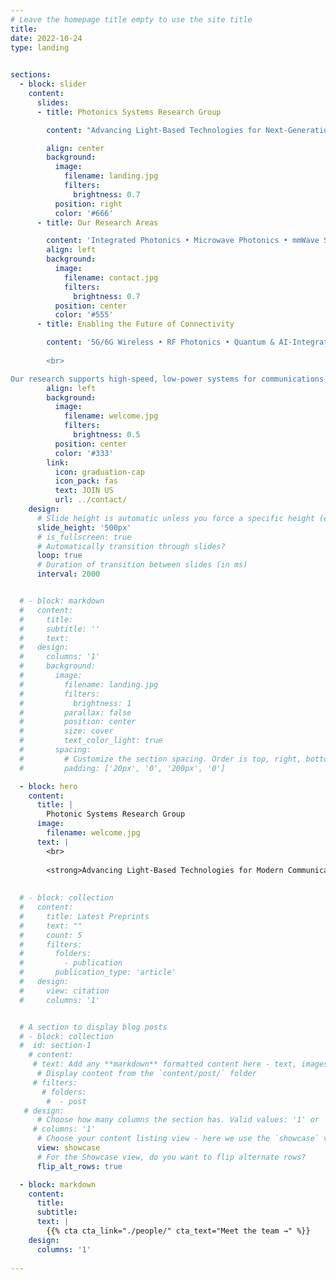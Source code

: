 ```yaml
---
# Leave the homepage title empty to use the site title
title:
date: 2022-10-24
type: landing
  

sections:
  - block: slider
    content:
      slides:
      - title: Photonics Systems Research Group

        content: "Advancing Light-Based Technologies for Next-Generation Communication and Sensing"

        align: center
        background:
          image:
            filename: landing.jpg
            filters:
              brightness: 0.7
          position: right
          color: '#666'
      - title: Our Research Areas

        content: 'Integrated Photonics • Microwave Photonics • mmWave Signal Processing'
        align: left
        background:
          image:
            filename: contact.jpg
            filters:
              brightness: 0.7
          position: center
          color: '#555'
      - title: Enabling the Future of Connectivity

        content: '5G/6G Wireless • RF Photonics • Quantum & AI-Integrated Systems 
        
        <br>

Our research supports high-speed, low-power systems for communications, sensing, and computing — from photonic front ends to smart RF links.'
        align: left
        background:
          image:
            filename: welcome.jpg
            filters:
              brightness: 0.5
          position: center
          color: '#333'
        link:
          icon: graduation-cap
          icon_pack: fas
          text: JOIN US
          url: ../contact/
    design:
      # Slide height is automatic unless you force a specific height (e.g. '400px')
      slide_height: '500px'
      # is_fullscreen: true
      # Automatically transition through slides?
      loop: true
      # Duration of transition between slides (in ms)
      interval: 2000


  # - block: markdown
  #   content:
  #     title:
  #     subtitle: ''
  #     text:
  #   design:
  #     columns: '1'
  #     background:
  #       image: 
  #         filename: landing.jpg
  #         filters:
  #           brightness: 1
  #         parallax: false
  #         position: center
  #         size: cover
  #         text_color_light: true
  #       spacing:
  #         # Customize the section spacing. Order is top, right, bottom, left.
  #         padding: ['20px', '0', '200px', '0']

  - block: hero
    content:
      title: |
        Photonic Systems Research Group
      image:
        filename: welcome.jpg
      text: |
        <br>
        
        <strong>Advancing Light-Based Technologies for Modern Communications</strong><br><br> We develop next-generation photonic integrated circuits and optical signal processing techniques to solve challenges in wireless communications, sensing, and computing. Our research spans microwave photonics, mmWave signal chains, and chip-scale system design — pushing the frontiers of speed, efficiency, and integration.
  
  
  # - block: collection
  #   content:
  #     title: Latest Preprints
  #     text: ""
  #     count: 5
  #     filters:
  #       folders:
  #         - publication
  #       publication_type: 'article'
  #   design:
  #     view: citation
  #     columns: '1'


  # A section to display blog posts
  # - block: collection
  #  id: section-1
    # content:
     # text: Add any **markdown** formatted content here - text, images, videos, galleries - and even HTML code!
      # Display content from the `content/post/` folder
     # filters:
       # folders:
        #  - post
   # design:
      # Choose how many columns the section has. Valid values: '1' or '2'.
     # columns: '1'
      # Choose your content listing view - here we use the `showcase` view
      view: showcase
      # For the Showcase view, do you want to flip alternate rows?
      flip_alt_rows: true

  - block: markdown
    content:
      title:
      subtitle:
      text: |
        {{% cta cta_link="./people/" cta_text="Meet the team →" %}}
    design:
      columns: '1'
      
---
```

